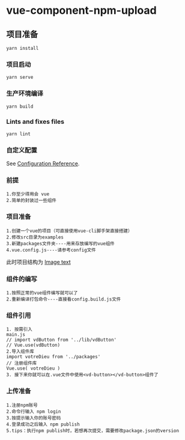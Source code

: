# vue-component-npm-upload

## 项目准备
```
yarn install
```

### 项目启动

```
yarn serve
```

### 生产环境编译

```
yarn build
```

### Lints and fixes files
```
yarn lint
```

### 自定义配置

See [Configuration Reference](https://cli.vuejs.org/config/).

### 前提

```
1.你至少得用会 vue
2.简单的封装过一些组件
```

### 项目准备

```
1.创建一个vue的项目（可直接使用vue-cli脚手架直接搭建）
2.修改src目录为examples
3.新建packages文件夹----用来存放编写的vue组件
4.vue.config.js----请参考config文件
```
此时项目结构为 [Image text](https://github.com/imwarming/npm_vue_component/blob/master/README_img/1.jpg)
### 组件的编写

```
1.按照正常的vue组件编写就可以了
2.重新编译打包命令----直接看config.build.js文件
```

### 组件引用
```
1. 按需引入
main.js
// import vdButton from '../lib/vdButton'
// Vue.use(vdButton)
2.导入组件库
import votreDieu from '../packages'
// 注册组件库
Vue.use( votreDieu )
3. 接下来你就可以在.vue文件中使用<vd-button></vd-button>组件了
```

### 上传准备

```
1.注册npm账号
2.命令行输入 npm login  
3.按提示输入你的账号密码
4.登录成功之后输入 npm publish
5.tips：执行npm publish时，若想再次提交，需要修改package.json的version
```

